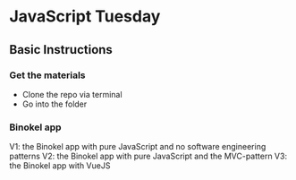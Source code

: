 # JavaScript Tuesday 

## Basic Instructions

### Get the materials

- Clone the repo via terminal
- Go into the folder

### Binokel app 

V1: the Binokel app with pure JavaScript and no software engineering patterns
V2: the Binokel app with pure JavaScript and the MVC-pattern
V3: the Binokel app with VueJS
